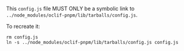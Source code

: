 This `config.js` file MUST ONLY be a symbolic link to `../node_modules/oclif-pnpm/lib/tarballs/config.js`.

To recreate it:

```
rm config.js
ln -s ../node_modules/oclif-pnpm/lib/tarballs/config.js config.js
```